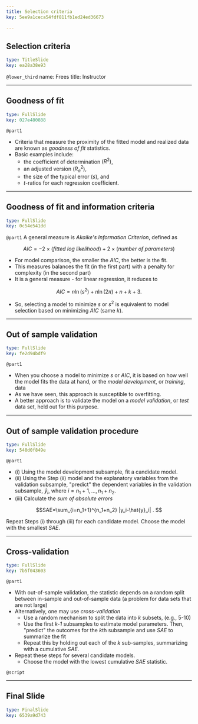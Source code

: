 ```yaml
---
title: Selection criteria
key: 5ee9a1ceca54fdf811fb1ed24ed36673

---
```

## Selection criteria

```yaml
type: TitleSlide
key: ea28a38e93
```





`@lower_third`
name: Frees
title: Instructor




---
## Goodness of fit

```yaml
type: FullSlide
key: 027e480888
```

`@part1`
- Criteria that measure the proximity of the fitted model and realized data are known as
*goodness of fit* statistics.
- Basic examples include:
    - the coefficient of determination $(R^{2})$, 
    - an adjusted version $(R_{a}^{2})$, 
    - the size of the typical error $(s)$, and 
    - $t$-ratios for each regression coefficient.








---
## Goodness of fit and information criteria

```yaml
type: FullSlide
key: 0c54e541dd
```

`@part1`
A general measure is *Akaike's Information Criterion*, defined as

$$
AIC = -2 \times (fitted~log~likelihood) + 2 \times
(number~of~parameters)
$$

- For model comparison, the smaller the $AIC,$ the better is the fit.
- This measures balances the fit (in the first part) with a penalty for complexity (in the second part)
- It is a general measure - for linear regression, it reduces to

$$
AIC = n \ln (s^2) + n \ln (2 \pi) +n +k + 3 .
$$

- So, selecting a model to minimize $s$ or $s^2$ is equivalent to model selection based on minimizing $AIC$ (same *k*).








---
## Out of sample validation

```yaml
type: FullSlide
key: fe2d94bdf9
```

`@part1`
- When you choose a model to minimize $s$ or $AIC$, it is based on how well the model fits the data at hand, or the *model development*, or *training*, data
- As we have seen, this approach is susceptible to overfitting.
- A better approach is to validate the model on a *model validation*, or *test* data set, held out for this purpose.








---
## Out of sample validation procedure

```yaml
type: FullSlide
key: 540d0f849e
```

`@part1`
- (i) Using the model development subsample, fit a candidate model.
- (ii) Using the  Step (ii) model and the explanatory variables from the validation subsample, "predict" the dependent variables in the validation subsample, $\hat{y}_i$, where $i=n_1 + 1,...,n_1 + n_2$.
- (iii) Calculate the *sum of absolute errors*

$$SAE=\sum_{i=n_1+1}^{n_1+n_2} |y_i-\hat{y}_i| . $$

Repeat Steps (i) through (iii) for each candidate model. Choose the
model with the smallest *SAE*.








---
## Cross-validation

```yaml
type: FullSlide
key: 7b5f043603
```

`@part1`
- With out-of-sample validation, the statistic depends on a random split between in-sample and out-of-sample data (a problem for data sets that are not large)
- Alternatively, one may use *cross-validation*
    - Use a random mechanism to split the data into *k* subsets, (e.g., 5-10) 
    - Use the first *k-1* subsamples to estimate model parameters. Then, "predict" the outcomes for the *k*th subsample and use  *SAE* to summarize the fit
    - Repeat this by holding out each of the *k* sub-samples, summarizing with a cumulative *SAE*.
-  Repeat these steps for several candidate models. 
    - Choose the model with the lowest cumulative *SAE* statistic.





`@script`




---
## Final Slide

```yaml
type: FinalSlide
key: 6539a9d743
```








